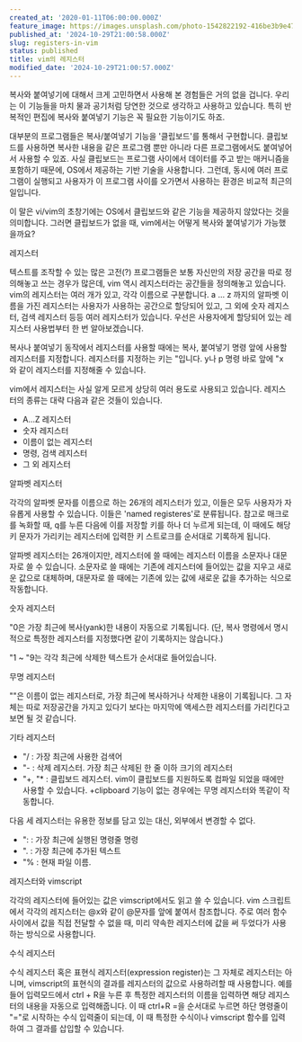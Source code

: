```yaml
---
created_at: '2020-01-11T06:00:00.000Z'
feature_image: https://images.unsplash.com/photo-1542822192-416be3b9e479?crop=entropy&cs=tinysrgb&fit=max&fm=jpg&ixid=M3wxMTc3M3wwfDF8c2VhcmNofDF8fGRyYXdlcnxlbnwwfHx8fDE3MzAxMDc0Mzh8MA&ixlib=rb-4.0.3&q=80&w=2000
published_at: '2024-10-29T21:00:58.000Z'
slug: registers-in-vim
status: published
title: vim의 레지스터
modified_date: '2024-10-29T21:00:57.000Z'
---
```


복사와 붙여넣기에 대해서 크게 고민하면서 사용해 본 경험들은 거의 없을 겁니다. 우리는 이 기능들을 마치 물과 공기처럼 당연한 것으로 생각하고 사용하고 있습니다. 특히 반복적인 편집에 복사와 붙여넣기 기능은 꼭 필요한 기능이기도 하죠. 

대부분의 프로그램들은 복사/붙여넣기 기능을 '클립보드'를 통해서 구현합니다. 클립보드를 사용하면 복사한 내용을 같은 프로그램 뿐만 아니라 다른 프로그램에서도 붙여넣어서 사용할 수 있죠. 사실 클립보드는 프로그램 사이에서 데이터를 주고 받는 매커니즘을 포함하기 때문에, OS에서 제공하는 기반 기술을 사용합니다. 그런데, 동시에 여러 프로그램이 실행되고 사용자가 이 프로그램 사이를 오가면서 사용하는 환경은 비교적 최근의 일입니다. 

이 말은 vi/vim의 초창기에는 OS에서 클립보드와 같은 기능을 제공하지 않았다는 것을 의미합니다. 그러면 클립보드가 없을 때, vim에서는 어떻게 복사와 붙여넣기가 가능했을까요?

레지스터

텍스트를 조작할 수 있는 많은 고전(?) 프로그램들은 보통 자신만의 저장 공간을 따로 정의해놓고 쓰는 경우가 많은데, vim 역시 레지스터라는 공간들을 정의해놓고 있습니다.  vim의 레지스터는 여러 개가 있고, 각각 이름으로 구분합니다. a ... z 까지의 알파벳 이름을 가진 레지스터는 사용자가 사용하는 공간으로 할당되어 있고, 그 외에 숫자 레지스터, 검색 레지스터 등등 여러 레지스터가 있습니다. 우선은 사용자에게 할당되어 있는 레지스터 사용법부터 한 번 알아보겠습니다. 

복사나 붙여넣기 동작에서 레지스터를 사용할 때에는 복사, 붙여넣기 명령 앞에 사용할 레지스터를 지정합니다. 레지스터를 지정하는 키는 "입니다. y나 p 명령 바로 앞에 "x 와 같이 레지스터를 지정해줄 수 있습니다. 

vim에서 레지스터는 사실 알게 모르게 상당히 여러 용도로 사용되고 있습니다. 레지스터의 종류는 대략 다음과 같은 것들이 있습니다.

- A...Z 레지스터
- 숫자 레지스터
- 이름이 없는 레지스터
- 명령, 검색 레지스터
- 그 외 레지스터

알파벳 레지스터

각각의 알파벳 문자를 이름으로 하는 26개의 레지스터가 있고, 이들은 모두 사용자가 자유롭게 사용할 수 있습니다. 이들은 'named registeres'로 분류됩니다. 참고로 매크로를 녹화할 때, q를 누른 다음에 이를 저장할 키를 하나 더 누르게 되는데, 이 때에도 해당 키 문자가 가리키는 레지스터에 입력한 키 스트로크를 순서대로 기록하게 됩니다. 

알파벳 레지스터는 26개이지만, 레지스터에 쓸 때에는 레지스터 이름을 소문자나 대문자로 쓸 수 있습니다. 소문자로 쓸 때에는 기존에 레지스터에 들어있는 값을 지우고 새로운 값으로 대체하며, 대문자로 쓸 때에는 기존에 있는 값에 새로운 값을 추가하는 식으로 작동합니다. 

숫자 레지스터

"0은 가장 최근에 복사(yank)한 내용이 자동으로 기록됩니다. (단, 복사 명령에서 명시적으로 특정한 레지스터를 지정했다면 같이 기록하지는 않습니다.)

"1 ~ "9는 각각 최근에 삭제한 텍스트가 순서대로 들어있습니다.

무명 레지스터

""은 이름이 없는 레지스터로, 가장 최근에 복사하거나 삭제한 내용이 기록됩니다. 그 자체는 따로 저장공간을 가지고 있다기 보다는 마지막에 액세스한 레지스터를 가리킨다고 보면 될 것 같습니다. 

기타 레지스터

- "/ : 가장 최근에 사용한 검색어
- "- : 삭제 레지스터. 가장 최근 삭제된 한 줄 이하 크기의 레지스터
- "+, "* : 클립보드 레지스터. vim이 클립보드를 지원하도록 컴파일 되었을 때에만 사용할 수 있습니다. +clipboard 기능이 없는 경우에는 무명 레지스터와 똑같이 작동합니다.

다음 세 레지스터는 유용한 정보를 담고 있는 대신, 외부에서 변경할 수 없다. 

- ": : 가장 최근에 실행된 명령줄 명령
- ". : 가장 최근에 추가된 텍스트
- "% : 현재 파일 이름.

레지스터와 vimscript

각각의 레지스터에 들어있는 값은 vimscript에서도 읽고 쓸 수 있습니다.  vim 스크립트에서 각각의 레지스터는 @x와 같이 @문자를 앞에 붙여서 참조합니다. 주로 여러 함수 사이에서 값을 직접 전달할 수 없을 때, 미리 약속한 레지스터에 값을 써 두었다가 사용하는 방식으로 사용합니다. 

수식 레지스터

수식 레지스터 혹은 표현식 레지스터(expression register)는 그 자체로 레지스터는 아니며, vimscript의 표현식의 결과를 레지스터의 값으로 사용하려할 때 사용합니다. 예를 들어 입력모드에서 ctrl + R을 누른 후 특정한 레지스터의 이름을 입력하면 해당 레지스터의 내용을 자동으로 입력해줍니다. 이 때 ctrl+R =을 순서대로 누르면 하단 명령줄이 "="로 시작하는 수식 입력줄이 되는데, 이 때 특정한 수식이나 vimscript 함수를 입력하여 그 결과를 삽입할 수 있습니다.